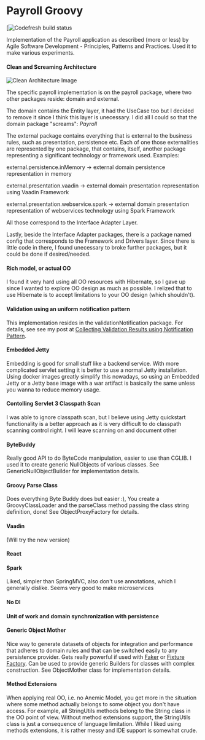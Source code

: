 Payroll Groovy
==============

[![Codefresh build status](https://github.com/vitormcruz/payroll_groovy/actions/workflows/pipeline.yml/badge.svg)
                
Implementation of the Payroll application as described (more or less) by Agile Software Development - Principles, Patterns and Practices. Used it to make various experiments.

#### Clean and Screaming Architecture
  
![Clean Architecture Image](https://8thlight.com/blog/assets/posts/2012-08-13-the-clean-architecture/CleanArchitecture.jpg)

The specific payroll implementation is on the payroll package, where two other packages reside: domain and external. 

The domain contains the Entity layer, it had the UseCase too but I decided to remove it since I think this layer is unecessary. I did all I could so that the domain package 
"screams": *Payroll*

The external package contains everything that is external to the business rules, such as presentation, persistence etc. Each of one those externalities are represented by one 
package, that contains, itself, another package representing a significant technology or framework used. Examples:

external.persistence.inMemory -> external domain persistence representation in memory
 
external.presentation.vaadin -> external domain presentation representation using Vaadin Framework

external.presentation.webservice.spark -> external domain presentation representation of webservices technology using Spark Framework 

All those correspond to the Interface Adapter Layer.

Lastly, beside the Interface Adapter packages, there is a package named config that corresponds to the Framework and Drivers layer. Since there is little code in there, I found 
unecessary to broke further packages, but it could be done if desired/needed. 

#### Rich model, or actual OO

I found it very hard using all OO resources with Hibernate, so I gave up since I wanted to explore OO design as much as possible. I relized that to use Hibernate is to accept 
limitations to your OO design (which shouldn't).
  
#### Validation using an uniform notification pattern

This implementation resides in the validationNotification package. For details, see see my post at
[Collecting Validation Results using Notification Pattern](http://techbeatscorner.blogspot.com.br/2017/04/collecting-validation-result-using.html).

#### Embedded Jetty

Embedding is good for small stuff like a backend service. With more complicated servlet setting it is better to use a 
normal Jetty installation. Using docker images greatly simplify this nowadays, so using an Embedded Jetty or a Jetty 
base image with a war artifact is basically the same unless you wanna to reduce memory usage.

#### Contolling Servlet 3 Classpath Scan

I was able to ignore classpath scan, but I believe using Jetty quickstart functionality is a better approach as it
is very difficult to do classpath scanning control right. I will leave scanning on and document other

#### ByteBuddy

Really good API to do ByteCode manipulation, easier to use than CGLIB. I used it to create generic NullObjects of various classes. See GenericNullObjectBuilder for implementation 
details. 

#### Groovy Parse Class

Does everything Byte Buddy does but easier :), You create a GroovyClassLoader and the parseClass method passing the 
class string definition, done! See ObjectProxyFactory for details. 

#### Vaadin

(Will try the new version)

#### React


     
#### Spark

Liked, simpler than SpringMVC, also don't use annotations, which I generally dislike. Seems very good to make 
microservices

#### No DI



#### Unit of work and domain synchronization with persistence

#### Generic Object Mother

Nice way to generate datasets of objects for integration and performance that adheres to domain rules and that can be switched easily to any persistence provider. Gets really 
powerful if used with [Faker](https://dius.github.io/java-faker/) or [Fixture Factory](https://github.com/six2six/fixture-factory). Can be used to provide generic Builders for
classes with complex construction. See ObjectMother class for implementation details. 

#### Method Extensions

When applying real OO, i.e. no Anemic Model, you get more in the situation where some method actually belongs to some object you don't have access. For example, all StringUtils 
methods belong to the String class in the OO point of view. Without method extensions support, the StringUtils class is just a consequence of language limitation. While 
I liked using methods extensions, it is rather messy and IDE support is somewhat crude.    